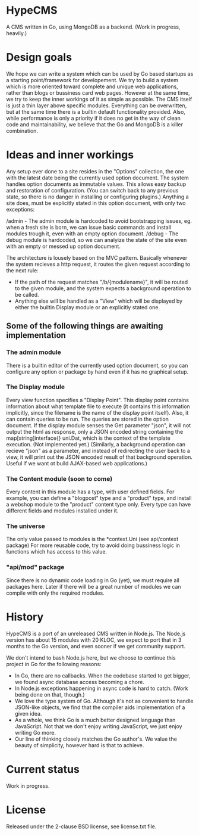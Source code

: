 HypeCMS
===
A CMS written in Go, using MongoDB as a backend. (Work in progress, heavily.)

Design goals
=======
We hope we can write a system which can be used by Go based startups as a starting point/framework for developement.
We try to build a system which is more oriented toward complete and unique web applications, rather than blogs or bussiness card web pages.
However at the same time, we try to keep the inner workings of it as simple as possible.
The CMS itself is just a thin layer above specific modules.
Everything can be overwritten, but at the same time there is a builtin default functionality provided.
Also, while performance is only a priority if it does no get in the way of clean code and maintainability, we believe that the Go and MongoDB is a killer combination.

Ideas and inner workings
=======
Any setup ever done to a site resides in the "Options" collection, the one with the latest date being the currently used option document.
The system handles option documents as immutable values. This allows easy backup and restoration of configuration. (You can switch back to any previous state, so there is no danger in installing or configuring plugins.)
Anything a site does, must be explicitly stated in this option document, with only two exceptions:

/admin
	- The admin module is hardcoded to avoid bootstrapping issues, eg. when a fresh site is born, we can issue basic commands and install modules trough it, even with an empty option document.
/debug
	- The debug module is hardcoded, so we can analyize the state of the site even with an empty or messed up option document.

The architecture is lousely based on the MVC pattern. Basically whenever the system recieves a http request, it routes the given request according to the next rule:
- If the path of the request matches "/b/{modulename}", it will be routed to the given module, and the system expects a background operation to be called.
- Anything else will be handled as a "View" which will be displayed by either the builtin Display module or an explicitly stated one.

Some of the following things are awaiting implementation
---

### The admin module
There is a builtin editor of the currently used option document, so you can configure any option or package by hand even if it has no graphical setup.

### The Display module
Every view function specifies a "Display Point". This display point contains information about what template file to execute (it contains this information implicitly, since the filename is the name of the display point itself).
Also, it can contain queries to be run. The queries are stored in the option document.
If the display module senses the Get parameter "json", it will not output the html as response, only a JSON encoded string containing the map[string]interface{} uni.Dat, which is the context of the template execution. (Not implemented yet.)
(Similarly, a background operation can recieve "json" as a parameter, and instead of redirecting the user back to a view, it will print out the JSON encoded result of that background operation. Useful if we want ot build AJAX-based web applications.)

### The Content module (soon to come)
Every content in this module has a type, with user defined fields. For example, you can define a "blogpost" type and a "product" type, and install a webshop module to the "product" content type only.
Every type can have different fields and modules installed under it.

### The universe
The only value passed to modules is the *context.Uni (see api/context package)
For more reusable code, try to avoid doing bussiness logic in functions which has access to this value.

### "api/mod" package
Since there is no dynamic code loading in Go (yet), we must require all packages here.
Later if there will be a great number of modules we can compile with only the required modules.

History
=======
HypeCMS is a port of an unreleased CMS written in Node.js.
The Node.js version has about 15 modules with 20 KLOC, we expect to port that in 3 months to the Go version, and even sooner if we get community support.

We don't intend to bash Node.js here, but we choose to continue this project in Go for the following reasons:
- In Go, there are no callbacks. When the codebase started to get bigger, we found async database access becoming a chore.
- In Node.js exceptions happening in async code is hard to catch. (Work being done on that, though.)
- We love the type system of Go. Although it's not as convenient to handle JSON-like objects, we find that the compiler aids implementation of a given idea.
- As a whole, we think Go is a much better designed language than JavaScript. Not that we don't enjoy writing JavaScript, we just enjoy writing Go more.
- Our line of thinking closely matches the Go author's. We value the beauty of simplicity, however hard is that to achieve.

Current status
=======
Work in progress.

License
=======
Released under the 2-clause BSD license, see license.txt file.